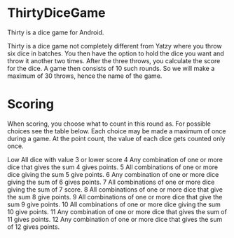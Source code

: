# ThirtyDiceGame
Thirty is a dice game for Android.

Thirty is a dice game not completely different from Yatzy where you throw six dice in batches. You then have the option to hold the dice you want and throw it another two times. After the three throws, you calculate the score for the dice. A game then consists of 10 such rounds. So we will make a maximum of 30 throws, hence the name of the game.

# Scoring

When scoring, you choose what to count in this round as. For possible choices see the table below. Each choice may be made a maximum of once during a game. At the point count, the value of each dice gets counted only once. 

Low   All dice with value 3 or lower score
4     Any combination of one or more dice that gives the sum 4 gives points.
5     All combinations of one or more dice giving the sum 5 give points.
6     Any combination of one or more dice giving the sum of 6 gives points.
7     All combinations of one or more dice giving the sum of 7 score.
8     All combinations of one or more dice that give the sum 8 give points.
9     All combinations of one or more dice that give the sum 9 give points.
10    All combinations of one or more dice giving the sum 10 give points.
11    Any combination of one or more dice that gives the sum of 11 gives points.
12    Any combination of one or more dice that gives the sum of 12 gives points.
